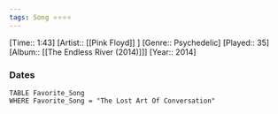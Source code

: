 ```yaml
---
tags: Song ⭐⭐⭐⭐ 
---
```

[Time:: 1:43]
[Artist:: [[Pink Floyd]] ]
[Genre:: Psychedelic]
[Played:: 35]
[Album:: [[The Endless River (2014)]]]
[Year:: 2014]
### Dates
````dataview
TABLE Favorite_Song
WHERE Favorite_Song = "The Lost Art Of Conversation"
````